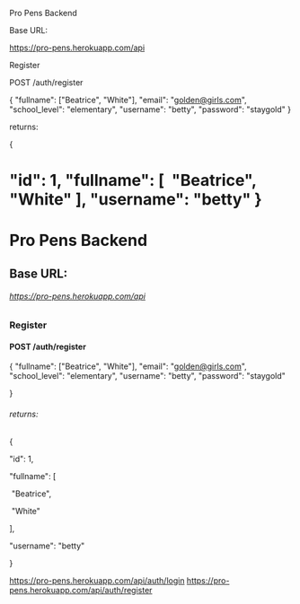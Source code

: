 
Pro Pens Backend

Base URL:

https://pro-pens.herokuapp.com/api

Register

POST /auth/register

{ "fullname": ["Beatrice", "White"],
"email": "golden@girls.com",
"school_level": "elementary",
"username": "betty",
"password": "staygold"
}

returns:

{

"id": 1,
"fullname":
[
​ "Beatrice",
​ "White"
],
"username": "betty"
}
=======
# Pro Pens Backend



## Base URL: 

###### https://pro-pens.herokuapp.com/api

### Register

#### POST  /auth/register



{
	"fullname": ["Beatrice", "White"],
	"email": "golden@girls.com",
	"school_level": "elementary",
	"username": "betty",
	"password": "staygold"
	
}

###### returns:

{

  "id": 1,

  "fullname": [

​    "Beatrice",

​    "White"

  ],

  "username": "betty"

}




https://pro-pens.herokuapp.com/api/auth/login
https://pro-pens.herokuapp.com/api/auth/register